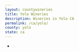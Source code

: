 ```yaml
---
layout: countywineries
title: Yolo Wineries
description: Wineries in Yolo CA
permalink: /ca/yolo/
county: yolo
state: ca
---
```

-
